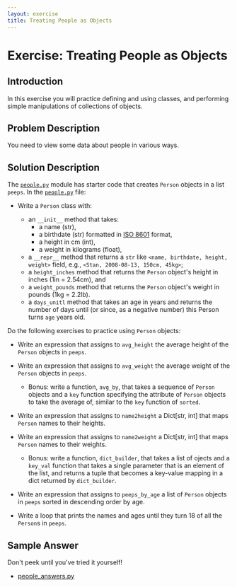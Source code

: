 ```yaml
---
layout: exercise
title: Treating People as Objects
---
```


# Exercise: Treating People as Objects

## Introduction

In this exercise you will practice defining and using classes, and performing simple manipulations of collections of objects.

## Problem Description

You need to view some data about people in various ways.

## Solution Description

The [`people.py`](people.py) module has starter code that creates `Person` objects in a list `peeps`. In the [`people.py`](people.py) file:

- Write a `Person` class with:

  - an `__init__` method that takes:
    - a name (str),
    - a birthdate (str) formatted in [ISO 8601](http://www.iso.org/iso/home/standards/iso8601.htm) format,
    - a height in cm (int),
    - a weight in kilograms (float),
  - a `__repr__` method that returns a `str` like `<name, birthdate, height, weight>` field, e.g., `<Stan, 2008-08-13, 150cm, 45kg>`;
  - a `height_inches` method that returns the `Person` object's height in inches (1in = 2.54cm), and
  - a `weight_pounds` method that returns the `Person` object's weight in pounds (1kg = 2.2lb).
  - a `days_unitl` method that takes an age in years and returns the number of days until (or since, as a negative number) this Person turns `age` years old.

Do the following exercises to practice using `Person` objects:

- Write an expression that assigns to `avg_height` the average height of the `Person` objects in `peeps`.

- Write an expression that assigns to `avg_weight` the average weight of the `Person` objects in `peeps`.

  - Bonus: write a function, `avg_by`, that takes a sequence of `Person` objects and a `key` function specifying the attribute of `Person` objects to take the average of, similar to the `key` function of `sorted`.

- Write an expression that assigns to `name2height` a Dict[str, int] that maps `Person` names to their heights.

- Write an expression that assigns to `name2weight` a Dict[str, int] that maps `Person` names to their weights.

  - Bonus: write a function, `dict_builder`, that takes a list of ojects and a  `key_val` function that takes a single parameter that is an element of the list, and returns a tuple that becomes a key-value mapping in a dict returned by `dict_builder`.

- Write an expression that assigns to `peeps_by_age` a list of `Person` objects in `peeps` sorted in descending order by age.

- Write a loop that prints the names and ages until they turn 18 of all the `Person`s in `peeps`.

## Sample Answer

Don't peek until you've tried it yourself!

- [people_answers.py](people_answers.py)